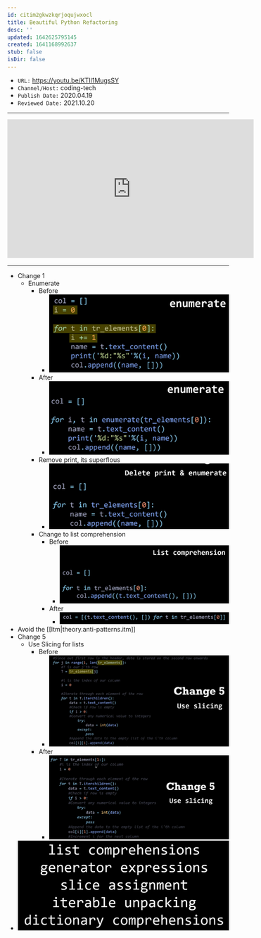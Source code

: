 ```yaml
---
id: citim2gkwzkqrjoqujwxocl
title: Beautiful Python Refactoring
desc: ''
updated: 1642625795145
created: 1641168992637
stub: false
isDir: false
---
```



- `URL:` <https://youtu.be/KTIl1MugsSY>
- `Channel/Host:` coding-tech
- `Publish Date:` 2020.04.19
- `Reviewed Date:` 2021.10.20

---

<center><iframe width="560" height="315" src="https://www.youtube.com/embed/KTIl1MugsSY" frameborder="0" allow="accelerometer; autoplay; encrypted-media; gyroscope; picture-in-picture" allowfullscreen></iframe></center>

---

- Change 1
  - Enumerate
    - Before
      - ![alt](assets/images/Pasted_image_20211020110345.png)
    - After
      - ![alt](assets/images/Pasted_image_20211020110412.png)
    - Remove print, its superflous
      - ![alt](assets/images/Pasted_image_20211020110450.png)
    - Change to list comprehension
      - Before
        - ![alt](assets/images/Pasted_image_20211020110517.png)
      - After
        - ![alt](assets/images/Pasted_image_20211020110528.png)
- Avoid the [[Itm|theory.anti-patterns.itm]]
- Change 5
  - Use Slicing for lists
    - Before
      - ![alt](assets/images/Pasted_image_20211020110917.png)
    - After
      - ![alt](assets/images/Pasted_image_20211020110929.png)
- ![alt](assets/images/Pasted_image_20211020111618.png)

